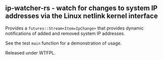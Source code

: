 ## ip-watcher-rs - watch for changes to system IP addresses via the Linux netlink kernel interface

Provides a `futures::Stream<Item=IpChange>` that provides dynamic notifications of added and removed system IP addresses.

See the test `main` function for a demonstration of usage.

Released under WTFPL.
